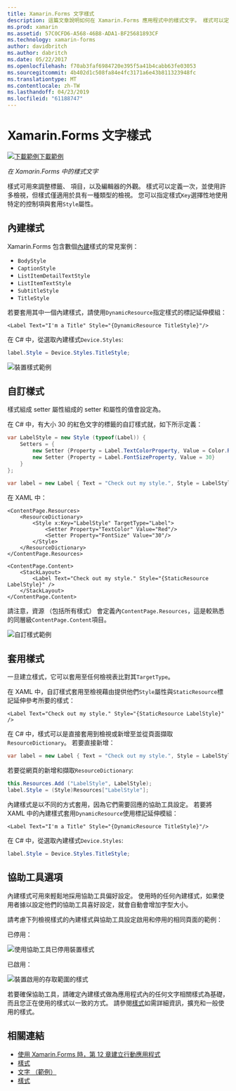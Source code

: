 ```yaml
---
title: Xamarin.Forms 文字樣式
description: 這篇文章說明如何在 Xamarin.Forms 應用程式中的樣式文字。 樣式可以定義一次，並使用許多檢視，但樣式僅適用於具有一種類型的檢視。
ms.prod: xamarin
ms.assetid: 57C0CFD6-A568-46B8-ADA1-BF25681893CF
ms.technology: xamarin-forms
author: davidbritch
ms.author: dabritch
ms.date: 05/22/2017
ms.openlocfilehash: f70ab3faf6984720e395f5a41b4cabb63fe03053
ms.sourcegitcommit: 4b402d1c508fa84e4fc3171a6e43b811323948fc
ms.translationtype: MT
ms.contentlocale: zh-TW
ms.lasthandoff: 04/23/2019
ms.locfileid: "61188747"
---
```

# <a name="xamarinforms-text-styles"></a>Xamarin.Forms 文字樣式

[![下載範例](~/media/shared/download.png)下載範例](https://developer.xamarin.com/samples/xamarin-forms/UserInterface/Text)

_在 Xamarin.Forms 中的樣式文字_

樣式可用來調整標籤、 項目，以及編輯器的外觀。 樣式可以定義一次，並使用許多檢視，但樣式僅適用於具有一種類型的檢視。
您可以指定樣式`Key`選擇性地使用特定的控制項與套用`Style`屬性。

<a name="Built-In_Styles" />

## <a name="built-in-styles"></a>內建樣式

Xamarin.Forms 包含數個[內建](xref:Xamarin.Forms.Device.Styles)樣式的常見案例：

- `BodyStyle`
- `CaptionStyle`
- `ListItemDetailTextStyle`
- `ListItemTextStyle`
- `SubtitleStyle`
- `TitleStyle`

若要套用其中一個內建樣式，請使用`DynamicResource`指定樣式的標記延伸模組：

```xaml
<Label Text="I'm a Title" Style="{DynamicResource TitleStyle}"/>
```

在 C# 中，從選取內建樣式`Device.Styles`:

```csharp
label.Style = Device.Styles.TitleStyle;
```

![](styles-images/builtinstyles.png "裝置樣式範例")

<a name="Custom_Styles" />

## <a name="custom-styles"></a>自訂樣式

樣式組成 setter 屬性組成的 setter 和屬性的值會設定為。

在 C# 中，有大小 30 的紅色文字的標籤的自訂樣式就，如下所示定義：

```csharp
var LabelStyle = new Style (typeof(Label)) {
    Setters = {
        new Setter {Property = Label.TextColorProperty, Value = Color.Red},
        new Setter {Property = Label.FontSizeProperty, Value = 30}
    }
};

var label = new Label { Text = "Check out my style.", Style = LabelStyle };
```

在 XAML 中：

```xaml
<ContentPage.Resources>
    <ResourceDictionary>
        <Style x:Key="LabelStyle" TargetType="Label">
            <Setter Property="TextColor" Value="Red"/>
            <Setter Property="FontSize" Value="30"/>
        </Style>
    </ResourceDictionary>
</ContentPage.Resources>

<ContentPage.Content>
    <StackLayout>
        <Label Text="Check out my style." Style="{StaticResource LabelStyle}" />
    </StackLayout>
</ContentPage.Content>
```

請注意，資源 （包括所有樣式） 會定義內`ContentPage.Resources`，這是較熟悉的同層級`ContentPage.Content`項目。

![](styles-images/customstyle.png "自訂樣式範例")

<a name="Applying_Styles" />

## <a name="applying-styles"></a>套用樣式

一旦建立樣式，它可以套用至任何檢視表比對其`TargetType`。

在 XAML 中，自訂樣式套用至檢視藉由提供他們`Style`屬性與`StaticResource`標記延伸參考所要的樣式：

```xaml
<Label Text="Check out my style." Style="{StaticResource LabelStyle}" />
```

在 C# 中，樣式可以是直接套用到檢視或新增至並從頁面擷取`ResourceDictionary`。 若要直接新增：

```csharp
var label = new Label { Text = "Check out my style.", Style = LabelStyle };
```

若要從網頁的新增和擷取`ResourceDictionary`:

```csharp
this.Resources.Add ("LabelStyle", LabelStyle);
label.Style = (Style)Resources["LabelStyle"];
```

內建樣式是以不同的方式套用，因為它們需要回應的協助工具設定。 若要將 XAML 中的內建樣式套用`DynamicResource`使用標記延伸模組：

```xaml
<Label Text="I'm a Title" Style="{DynamicResource TitleStyle}"/>
```

在 C# 中，從選取內建樣式`Device.Styles`:

```csharp
label.Style = Device.Styles.TitleStyle;
```

## <a name="accessibility"></a>協助工具選項

內建樣式可用來輕鬆地採用協助工具偏好設定。 使用時的任何內建樣式，如果使用者據以設定他們的協助工具喜好設定，就會自動會增加字型大小。

請考慮下列檢視樣式的內建樣式與協助工具設定啟用和停用的相同頁面的範例：

已停用：

![](styles-images/pre-access.png "使用協助工具已停用裝置樣式")

已啟用：

![](styles-images/post-access.png "裝置啟用的存取範圍的樣式")

若要確保協助工具，請確定內建樣式做為應用程式內的任何文字相關樣式為基礎，而且您正在使用的樣式以一致的方式。 請參閱[樣式](~/xamarin-forms/user-interface/styles/index.md)如需詳細資訊，擴充和一般使用的樣式。


## <a name="related-links"></a>相關連結

- [使用 Xamarin.Forms 時，第 12 章建立行動應用程式](https://developer.xamarin.com/r/xamarin-forms/book/chapter12.pdf)
- [樣式](~/xamarin-forms/user-interface/styles/index.md)
- [文字 （範例）](https://developer.xamarin.com/samples/xamarin-forms/UserInterface/Text)
- [樣式](xref:Xamarin.Forms.Style)

